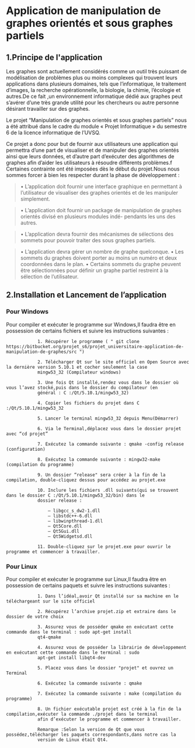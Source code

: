# Application de manipulation de graphes orientés et sous graphes partiels

## 1.Principe de l'application

Les graphes sont actuellement considérés comme un outil très puissant de modélisation de problèmes plus ou moins
complexes qui trouvent leurs applications dans plusieurs domaines, tels que l’informatique, le traitement d’images, la
recherche opérationnelle, la biologie, la chimie, l’écologie et autres.De ce fait ,un environnement informatique dédié
aux graphes peut s’avérer d’une très grande utilité pour les chercheurs ou autre personne désirant travailler sur des
graphes.

Le projet “Manipulation de graphes orientés et sous graphes partiels” nous a été attribué dans le cadre
du module « Projet Informatique » du semestre 6 de la licence informatique de l’UVSQ.

Ce projet a donc pour but de fournir aux utilisateurs une application qui permettra d’une part de visualiser et
de manipuler des graphes orientés ainsi que leurs données, et d’autre part d’exécuter des algorithmes de graphes afin
d’aider les utilisateurs à résoudre différents problèmes.f
Certaines contrainte ont été imposées dès le début du projet.Nous nous sommes forcer à bien les respecter durant
la phase de développement :

> • L’application doit fournir une interface graphique en permettant à l’utilisateur de visualiser des graphes orientés
et de les manipuler simplement.

> • L’application doit fournir un package de manipulation de graphes orientés divisé en plusieurs modules indé-
pendants les uns des autres.

> • L’application devra fournir des mécanismes de sélections des sommets pour pouvoir traiter des sous graphes
partiels.

> • L’application devra gérer un nombre de graphe quelconque.
> • Les sommets du graphes doivent porter au moins un numéro et deux coordonnées dans le plan.
> • Certains sommets du graphe peuvent être sélectionnées pour définir un graphe partiel restreint à la sélection
	de l’utilisateur.
	
## 2.Installation et Lancement de l’application

###  Pour Windows

  Pour compiler et exécuter le programme sur Windows,Il faudra être en possession de certains fichiers et suivre les
  instructions suivantes :
	
				1. Récupérer le programme ( " git clone https://bitbucket.org/projet_s6/projet_universitaire-application-de-manipulation-de-graphes/src ")

				2. Télécharger Qt sur le site officiel en Open Source avec la dernière version 5.10.1 et cocher seulement la case
				mingw53_32 (Compilateur windows)

				3. Une fois Qt installé,rendez vous dans le dossier où vous l’avez stocké,puis dans le dossier du compilateur (en
				général : C :/Qt/5.10.1/mingw53_32)

				4. Copier les fichiers du projet dans C :/Qt/5.10.1/mingw53_32

				5. Lancer le terminal mingw53_32 depuis Menu(Démarrer)

				6. Via le Terminal,déplacez vous dans le dossier projet avec “cd projet”

				7. Exécutez la commande suivante : qmake -config release (configuration)

				8. Exécutez la commande suivante : mingw32-make (compilation du programme)

				9. Un dossier “release" sera créer à la fin de la compilation, double-cliquez dessus pour accédez au projet.exe

				10. Inclure les fichiers .dll suivants(qui se trouvent dans le dossier C :/Qt/5.10.1/mingw53_32/bin) dans le
				dossier release :

					— libgcc_s_dw2-1.dll
					— libstdc++-6.dll
					— libwinpthread-1.dll
					— Qt5Core.dll
					— Qt5Gui.dll
					— Qt5Widgetsd.dll

				11. Double-cliquez sur le projet.exe pour ouvrir le programme et commencer à travailler.
	
### Pour Linux

  Pour compiler et exécuter le programme sur Linux,Il faudra être en possession de certains paquets et suivre les
  instructions suivantes :
	
				1. Dans l’idéal,avoir Qt installé sur sa machine en le téléchargeant sur le site officiel

				2. Récupérez l’archive projet.zip et extraire dans le dossier de votre choix

				3. Assurez vous de posséder qmake en exécutant cette commande dans le terminal : sudo apt-get install
				qt4-qmake

				4. Assurez vous de posséder la librairie de développement en exécutant cette commande dans le terminal : sudo
				apt-get install libqt4-dev

				5. Placez vous dans le dossier "projet" et ouvrez un Terminal

				6. Exécutez la commande suivante : qmake

				7. Exécutez la commande suivante : make (compilation du programme)

				8. Un fichier exécutable projet est créé à la fin de la compilation,exécuter la commande ./projet dans le terminal
				afin d’exécuter le programme et commencer à travailler.

				Remarque :Selon la version de Qt que vous possédez,télécharger les paquets correspondants,dans notre cas la
				version de Linux était Qt4.